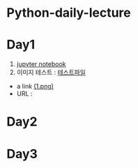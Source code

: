 # Python-daily-lecture

# Day1
1. [jupyter notebook](pythondata/파이썬%20실무%20데이터/1.png)
2. 이미지 테스트 : [테스트파일](test.md)
 - a link <a href='test.md'>(1.png)</a>
 - URL :
 

# Day2



# Day3
